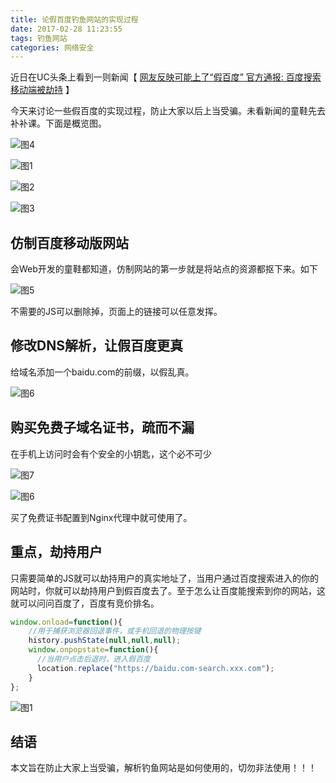```yaml
---
title: 论假百度钓鱼网站的实现过程
date: 2017-02-28 11:23:55
tags: 钓鱼网站
categories: 网络安全
---
```


近日在UC头条上看到一则新闻【 [网友反映可能上了“假百度” 官方通报: 百度搜索移动端被劫持](http://s4.uczzd.cn/webapp/webview/article/news.html?app=uc-iflow&aid=11171023406464140368&cid=100&zzd_from=uc-iflow&uc_param_str=dndseiwifrvesvntgipf&rd_type=share&pagetype=share&btifl=100&sdkdeep=2&sdksid=0c5f4a3f-05fc-3b4b-31c0-d46547976a9c) 】

今天来讨论一些假百度的实现过程，防止大家以后上当受骗。未看新闻的童鞋先去补补课。下面是概览图。

<!-- more -->

![图4](/images/baidujiechi/11.jpeg)



![图1](/images/baidujiechi/3808128865864021669.gif)



![图2](/images/baidujiechi/9441059036682491460.gif)



![图3](/images/baidujiechi/16902136286144840252.gif)



## 仿制百度移动版网站

会Web开发的童鞋都知道，仿制网站的第一步就是将站点的资源都抠下来。如下

![图5](/images/baidujiechi/2222.jpeg)



不需要的JS可以删除掉，页面上的链接可以任意发挥。



## 修改DNS解析，让假百度更真

给域名添加一个baidu.com的前缀，以假乱真。

![图6](/images/baidujiechi/33333.jpeg)



## 购买免费子域名证书，疏而不漏

在手机上访问时会有个安全的小钥匙，这个必不可少

![图7](/images/baidujiechi/55555.png)



![图6](/images/baidujiechi/44444.jpeg)

买了免费证书配置到Nginx代理中就可使用了。



## 重点，劫持用户

只需要简单的JS就可以劫持用户的真实地址了，当用户通过百度搜索进入的你的网站时，你就可以劫持用户到假百度去了。至于怎么让百度能搜索到你的网站，这就可以问问百度了，百度有竞价排名。

```javascript
window.onload=function(){
    //用于捕获浏览器回退事件，或手机回退的物理按键
    history.pushState(null,null,null);
    window.onpopstate=function(){
      //当用户点击后退时，进入假百度
      location.replace("https://baidu.com-search.xxx.com");
    }
};
```



![图1](/images/baidujiechi/3808128865864021669.gif)



## 结语

本文旨在防止大家上当受骗，解析钓鱼网站是如何使用的，切勿非法使用！！！